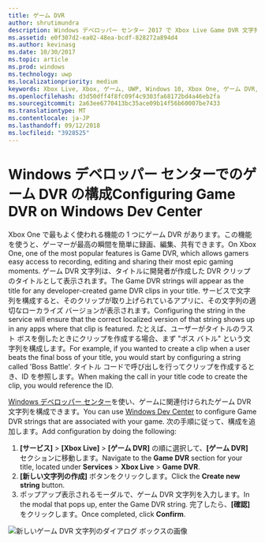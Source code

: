```yaml
---
title: ゲーム DVR
author: shrutimundra
description: Windows デベロッパー センター 2017 で Xbox Live Game DVR 文字列を構成する方法について説明します。
ms.assetid: e0f307d2-ea02-48ea-bcdf-828272a894d4
ms.author: kevinasg
ms.date: 10/30/2017
ms.topic: article
ms.prod: windows
ms.technology: uwp
ms.localizationpriority: medium
keywords: Xbox Live, Xbox, ゲーム, UWP, Windows 10, Xbox One, ゲーム DVR, Windows デベロッパー センター
ms.openlocfilehash: d3d50dff4f8fc09f4c9303fa68172bd4a46eb2fa
ms.sourcegitcommit: 2a63ee6770413bc35ace09b14f56b60007be7433
ms.translationtype: MT
ms.contentlocale: ja-JP
ms.lasthandoff: 09/12/2018
ms.locfileid: "3928525"
---
```

# <a name="configuring-game-dvr-on-windows-dev-center"></a><span data-ttu-id="0558b-104">Windows デベロッパー センターでのゲーム DVR の構成</span><span class="sxs-lookup"><span data-stu-id="0558b-104">Configuring Game DVR on Windows Dev Center</span></span>

<span data-ttu-id="0558b-105">Xbox One で最もよく使われる機能の 1 つにゲーム DVR があります。この機能を使うと、ゲーマーが最高の瞬間を簡単に録画、編集、共有できます。</span><span class="sxs-lookup"><span data-stu-id="0558b-105">On Xbox One, one of the most popular features is Game DVR, which allows gamers easy access to recording, editing and sharing their most epic gaming moments.</span></span> <span data-ttu-id="0558b-106">ゲーム DVR 文字列は、タイトルに開発者が作成した DVR クリップのタイトルとして表示されます。</span><span class="sxs-lookup"><span data-stu-id="0558b-106">The Game DVR strings will appear as the title for any developer-created game DVR clips in your title.</span></span> <span data-ttu-id="0558b-107">サービスで文字列を構成すると、そのクリップが取り上げられているアプリに、その文字列の適切なローカライズ バージョンが表示されます。</span><span class="sxs-lookup"><span data-stu-id="0558b-107">Configuring the string in the service will ensure that the correct localized version of that string shows up in any apps where that clip is featured.</span></span> <span data-ttu-id="0558b-108">たとえば、ユーザーがタイトルのラスト ボスを倒したときにクリップを作成する場合、まず "ボス バトル" という文字列を構成します。</span><span class="sxs-lookup"><span data-stu-id="0558b-108">For example, if you wanted to create a clip when a user beats the final boss of your title, you would start by configuring a string called 'Boss Battle'.</span></span> <span data-ttu-id="0558b-109">タイトル コードで呼び出しを行ってクリップを作成するとき、ID を参照します。</span><span class="sxs-lookup"><span data-stu-id="0558b-109">When making the call in your title code to create the clip, you would reference the ID.</span></span>

<span data-ttu-id="0558b-110">[Windows デベロッパー センター](https://developer.microsoft.com/dashboard)を使い、ゲームに関連付けられたゲーム DVR 文字列を構成できます。</span><span class="sxs-lookup"><span data-stu-id="0558b-110">You can use [Windows Dev Center](https://developer.microsoft.com/dashboard) to configure Game DVR strings that are associated with your game.</span></span> <span data-ttu-id="0558b-111">次の手順に従って、構成を追加します。</span><span class="sxs-lookup"><span data-stu-id="0558b-111">Add configuration by doing the following:</span></span>

1. <span data-ttu-id="0558b-112">**[サービス]** > **[Xbox Live]** > **[ゲーム DVR]** の順に選択して、**[ゲーム DVR]** セクションに移動します。</span><span class="sxs-lookup"><span data-stu-id="0558b-112">Navigate to the **Game DVR** section for your title, located under **Services** > **Xbox Live** > **Game DVR**.</span></span>
2. <span data-ttu-id="0558b-113">**[新しい文字列の作成]** ボタンをクリックします。</span><span class="sxs-lookup"><span data-stu-id="0558b-113">Click the **Create new string** button.</span></span>
3. <span data-ttu-id="0558b-114">ポップアップ表示されるモーダルで、ゲーム DVR 文字列を入力します。</span><span class="sxs-lookup"><span data-stu-id="0558b-114">In the modal that pops up, enter the Game DVR string.</span></span> <span data-ttu-id="0558b-115">完了したら、**[確認]** をクリックします。</span><span class="sxs-lookup"><span data-stu-id="0558b-115">Once completed, click **Confirm**.</span></span>

![新しいゲーム DVR 文字列のダイアログ ボックスの画像](../../images/dev-center/game-dvr/game-dvr-1.png)
